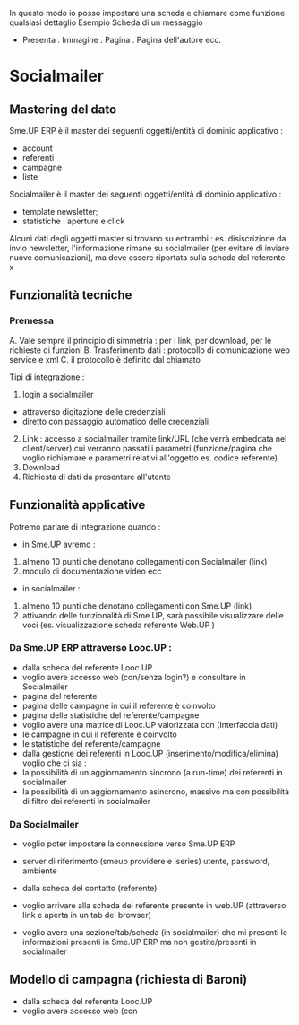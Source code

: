   In questo modo io posso impostare una scheda e chiamare come funzione qualsiasi dettaglio
  Esempio Scheda di un messaggio
  - Presenta
    . Immagine
    . Pagina
    . Pagina dell'autore ecc.

# Socialmailer
## Mastering del dato
Sme.UP ERP è il master dei seguenti oggetti/entità di dominio applicativo : 
- account
- referenti
- campagne
- liste

Socialmailer è il master dei seguenti oggetti/entità di dominio applicativo : 
- template newsletter;
- statistiche :  aperture e click

Alcuni dati degli oggetti master si trovano su entrambi :  es. disiscrizione da invio newsletter, l'informazione rimane su socialmailer (per evitare di inviare nuove comunicazioni), ma deve essere riportata sulla scheda del referente.
x


## Funzionalità tecniche

### Premessa

A. Vale sempre il principio di simmetria :  per i link, per download, per le richieste di funzioni
B. Trasferimento dati :  protocollo di comunicazione web service e xml
C. il protocollo è definito dal chiamato

Tipi di integrazione : 
1. login a socialmailer
- attraverso digitazione delle credenziali
- diretto con passaggio automatico delle credenziali

2. Link :  accesso a socialmailer tramite link/URL (che verrà embeddata nel client/server) cui verranno passati i parametri (funzione/pagina che voglio richiamare e parametri relativi all'oggetto es. codice referente)
3. Download
4. Richiesta di dati da presentare all'utente


## Funzionalità applicative

Potremo parlare di integrazione quando : 
- in Sme.UP avremo : 
1. almeno 10 punti che denotano collegamenti con Socialmailer (link)
2. modulo di documentazione video ecc
- in socialmailer : 
1. almeno 10 punti che denotano collegamenti con Sme.UP (link)
2. attivando delle funzionalità di Sme.UP, sarà possibile visualizzare delle voci (es. visualizzazione scheda referente Web.UP )

### Da Sme.UP ERP attraverso Looc.UP : 
- dalla scheda del referente Looc.UP
- voglio avere accesso web (con/senza login?) e consultare in Socialmailer
- pagina del referente
- pagina delle campagne in cui il referente è coinvolto
- pagina delle statistiche del referente/campagne
- voglio avere una matrice di Looc.UP valorizzata con (Interfaccia dati)
- le campagne in cui il referente è coinvolto
- le statistiche del referente/campagne
- dalla gestione dei referenti in Looc.UP (inserimento/modifica/elimina) voglio che ci sia : 
- la possibilità di un aggiornamento sincrono (a run-time) dei referenti in socialmailer
- la possibilità di un aggiornamento asincrono, massivo ma con possibilità di filtro dei referenti in socialmailer

### Da Socialmailer
- voglio poter impostare la connessione verso Sme.UP ERP
- server di riferimento (smeup providere e iseries) utente, password, ambiente

- dalla scheda del contatto (referente)
- voglio arrivare alla scheda del referente presente in web.UP (attraverso link e aperta in un tab del browser)
- voglio avere una sezione/tab/scheda (in socialmailer) che mi presenti le informazioni presenti in Sme.UP ERP ma non gestite/presenti in socialmailer


## Modello di campagna (richiesta di Baroni)
- dalla scheda del referente Looc.UP
- voglio avere accesso web (con
